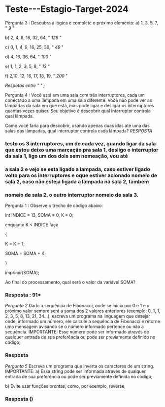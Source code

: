 # Teste---Estagio-Target-2024

Pergunta 3 :
 Descubra a lógica e complete o próximo elemento:
a) 1, 3, 5, 7, " *9* " 

b) 2, 4, 8, 16, 32, 64, " *128* "

c) 0, 1, 4, 9, 16, 25, 36, " *49* "

d) 4, 16, 36, 64, " *100* "

e) 1, 1, 2, 3, 5, 8, " *13* " 

f) 2,10, 12, 16, 17, 18, 19, " *200* " 

*Respotas entre " " ;*

Pergunta 4 : 
Você está em uma sala com três interruptores, cada um conectado a uma lâmpada em uma sala diferente. Você não pode ver as lâmpadas da sala em que está, mas pode ligar e desligar os interruptores quantas vezes quiser. Seu objetivo é descobrir qual interruptor controla qual lâmpada.

Como você faria para descobrir, usando apenas duas idas até uma das salas das lâmpadas, qual interruptor controla cada lâmpada?
*RESPOSTA* 
### testo os 3 interruptores, um de cada vez, quando ligar da sala que estou deixo uma marcação pra sala 1, desligo o interruptor da sala 1, ligo um dos dois sem nomeação, vou até 
### a sala 2 e vejo se esta ligado a lampada, caso estiver ligado volto para os interruptores e oque estiver acionado nomeio de sala 2, caso não esteja ligada a lampada na sala 2, tambem 
### nomeio de sala 2, o outro interruptor nomeio de sala 3. 




Pergunta 1 : Observe o trecho de código abaixo:

int INDICE = 13, SOMA = 0, K = 0;

enquanto K < INDICE faça

{

K = K + 1;

SOMA = SOMA + K;

}

imprimir(SOMA);



Ao final do processamento, qual será o valor da variável SOMA?

### Resposta : 91*

*Pergunta 2*
Dado a sequência de Fibonacci, onde se inicia por 0 e 1 e o próximo valor sempre será a soma dos 2 valores anteriores (exemplo: 0, 1, 1, 2, 3, 5, 8, 13, 21, 34...), escreva um programa na linguagem que desejar onde, informado um número, ele calcule a sequência de Fibonacci e retorne uma mensagem avisando se o número informado pertence ou não a sequência.
IMPORTANTE:
Esse número pode ser informado através de qualquer entrada de sua preferência ou pode ser previamente definido no código;
### Resposta


*Pergunta 5*
Escreva um programa que inverta os caracteres de um string.
IMPORTANTE:
a) Essa string pode ser informada através de qualquer entrada de sua preferência ou pode ser previamente definida no código;

b) Evite usar funções prontas, como, por exemplo, reverse;
### Resposta ()





